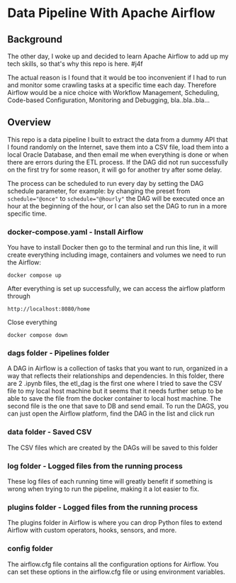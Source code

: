 # Data Pipeline With Apache Airflow
## Background
The other day, I woke up and decided to learn Apache Airflow to add up my tech skills, so that's why this repo is here. #j4f

The actual reason is I found that it would be too inconvenient if I had to run and monitor some crawling tasks at a specific time each day. Therefore Airflow would be a nice choice with Workflow Management, Scheduling, Code-based Configuration, Monitoring and Debugging, bla..bla..bla...

## Overview
This repo is a data pipeline I built to extract the data from a dummy API that I found randomly on the Internet, save them into a CSV file, load them into a local Oracle Database, and then email me when everything is done or when there are errors during the ETL process. If the DAG did not run successfully on the first try for some reason, it will go for another try after some delay.

The process can be scheduled to run every day by setting the DAG schedule parameter, for example: by changing the preset from `schedule="@once"` to `schedule="@hourly"` the DAG will be executed once an hour at the beginning of the hour, or I can also set the DAG to run in a more specific time.

### docker-compose.yaml - Install Airflow
You have to install Docker then go to the terminal and run this line, it will create everything including image, containers and volumes we need to run the Airflow:
```
docker compose up
```
After everything is set up successfully, we can access the airflow platform through 
```
http://localhost:8080/home
```
Close everything
```
docker compose down
```
### dags folder - Pipelines folder
A DAG in Airflow is a collection of tasks that you want to run, organized in a way that reflects their relationships and dependencies.
In this folder, there are 2 .ipynb files, the etl_dag is the first one where I tried to save the CSV file to my local host machine but it seems that it needs further setup to be able to save the file from the docker container to local host machine. The second file is the one that save to DB and send email.
To run the DAGS, you can just open the Airflow platform, find the DAG in the list and click run

### data folder - Saved CSV
The CSV files which are created by the DAGs will be saved to this folder

### log folder - Logged files from the running process
These log files of each running time will greatly benefit if something is wrong when trying to run the pipeline, making it a lot easier to fix.

### plugins folder - Logged files from the running process
 The plugins folder in Airflow is where you can drop Python files to extend Airflow with custom operators, hooks, sensors, and more.

### config folder
The airflow.cfg file contains all the configuration options for Airflow. You can set these options in the airflow.cfg file or using environment variables.
